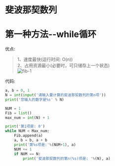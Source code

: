 斐波那契数列  
=====

第一种方法--while循环  
=====
优点:  
> 1、速度最快(运行时间: O(n))  
> 2、占用资源最小(必要时，可只储存上一个状态)   
![fib-1](https://github.com/KissMyLady/Tools/blob/master/algorithem/image/fib-1.jpg)

代码:  
```Python
a, b = 0, 1
N = int(input('请输入要计算的斐波那契数列的第n项'))
print('您输入的数字是%s' % N)

NUM = 1
Fib = list()
max_num = int(N) + 1

print('第1项是: 0')
while NUM < Max_num:
    Fib.append(a)
    a, b = b, a + b
    print('第%s项是:'%(NUM+1), a)
    NUM += 1
    if NUM == N:
        print('斐波那契数列的第n(%s)项是: '%(N), a)
```



